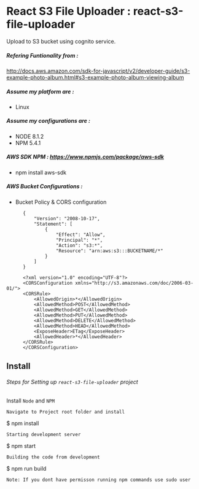 # React S3 File Uploader : react-s3-file-uploader


Upload to S3 bucket using cognito service.

##### Refering Funtionality from :
http://docs.aws.amazon.com/sdk-for-javascript/v2/developer-guide/s3-example-photo-album.html#s3-example-photo-album-viewing-album

##### Assume my platform are :
* Linux

##### Assume my configurations are :
* NODE 8.1.2
* NPM 5.4.1

##### AWS SDK NPM : https://www.npmjs.com/package/aws-sdk
* npm install aws-sdk

##### AWS Bucket Configurations :

* Bucket Policy & CORS configuration
```
      {
          "Version": "2008-10-17",
          "Statement": [
              {
                  "Effect": "Allow",
                  "Principal": "*",
                  "Action": "s3:*",
                  "Resource": "arn:aws:s3:::BUCKETNAME/*"
              }
          ]
      }

      <?xml version="1.0" encoding="UTF-8"?>
      <CORSConfiguration xmlns="http://s3.amazonaws.com/doc/2006-03-01/">
      <CORSRule>
          <AllowedOrigin>*</AllowedOrigin>
          <AllowedMethod>POST</AllowedMethod>
          <AllowedMethod>GET</AllowedMethod>
          <AllowedMethod>PUT</AllowedMethod>
          <AllowedMethod>DELETE</AllowedMethod>
          <AllowedMethod>HEAD</AllowedMethod>
          <ExposeHeader>ETag</ExposeHeader>
          <AllowedHeader>*</AllowedHeader>
      </CORSRule>
      </CORSConfiguration>

```````````````````

## Install

###### Steps for Setting up `react-s3-file-uploader` project
Install ``Node`` and  ``NPM``
```
Navigate to Project root folder and install
```
$ npm install
```
Starting development server
```
$ npm start
```
Building the code from development
```
$ npm run build
```
Note: If you dont have permisson running npm commands use sudo user



